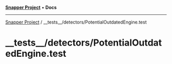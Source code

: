 [**Snapper Project**](../../../README.md) • **Docs**

***

[Snapper Project](../../../README.md) / \_\_tests\_\_/detectors/PotentialOutdatedEngine.test

# \_\_tests\_\_/detectors/PotentialOutdatedEngine.test

